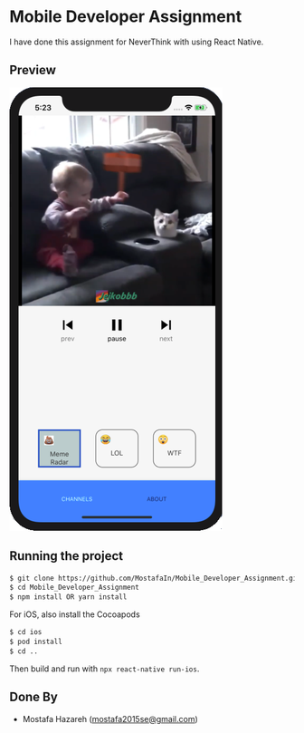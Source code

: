 # Mobile Developer Assignment

I have done this assignment for NeverThink with using React Native.

## Preview
![preview](screenshot.png)


## Running the project


```sh
$ git clone https://github.com/MostafaIn/Mobile_Developer_Assignment.git
$ cd Mobile_Developer_Assignment
$ npm install OR yarn install
```

For iOS, also install the Cocoapods

```sh
$ cd ios
$ pod install
$ cd ..
```

Then build and run with `npx react-native run-ios`.


## Done By
- Mostafa Hazareh (mostafa2015se@gmail.com)